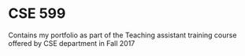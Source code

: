 # CSE 599

Contains my portfolio as part of the Teaching assistant training course offered by CSE department in Fall 2017